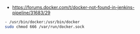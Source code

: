 - https://forums.docker.com/t/docker-not-found-in-jenkins-pipeline/31683/29

```bash
- /usr/bin/docker:/usr/bin/docker
sudo chmod 666 /var/run/docker.sock
```

